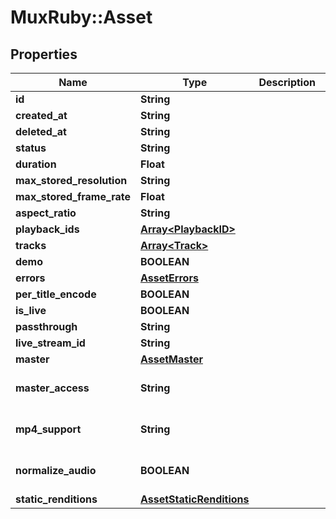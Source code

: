 # MuxRuby::Asset

## Properties
Name | Type | Description | Notes
------------ | ------------- | ------------- | -------------
**id** | **String** |  | [optional] 
**created_at** | **String** |  | [optional] 
**deleted_at** | **String** |  | [optional] 
**status** | **String** |  | [optional] 
**duration** | **Float** |  | [optional] 
**max_stored_resolution** | **String** |  | [optional] 
**max_stored_frame_rate** | **Float** |  | [optional] 
**aspect_ratio** | **String** |  | [optional] 
**playback_ids** | [**Array&lt;PlaybackID&gt;**](PlaybackID.md) |  | [optional] 
**tracks** | [**Array&lt;Track&gt;**](Track.md) |  | [optional] 
**demo** | **BOOLEAN** |  | [optional] 
**errors** | [**AssetErrors**](AssetErrors.md) |  | [optional] 
**per_title_encode** | **BOOLEAN** |  | [optional] 
**is_live** | **BOOLEAN** |  | [optional] 
**passthrough** | **String** |  | [optional] 
**live_stream_id** | **String** |  | [optional] 
**master** | [**AssetMaster**](AssetMaster.md) |  | [optional] 
**master_access** | **String** |  | [optional] [default to &#39;none&#39;]
**mp4_support** | **String** |  | [optional] [default to &#39;none&#39;]
**normalize_audio** | **BOOLEAN** |  | [optional] [default to false]
**static_renditions** | [**AssetStaticRenditions**](AssetStaticRenditions.md) |  | [optional] 



